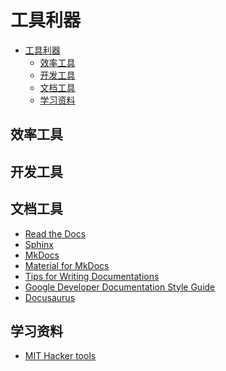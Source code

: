 # 工具利器

<!-- TOC -->

- [工具利器](#工具利器)
    - [效率工具](#效率工具)
    - [开发工具](#开发工具)
    - [文档工具](#文档工具)
    - [学习资料](#学习资料)

<!-- /TOC -->

## 效率工具

## 开发工具

## 文档工具

- [Read the Docs](https://docs.readthedocs.io/en/stable/)
- [Sphinx](https://docs.readthedocs.io/en/stable/intro/getting-started-with-sphinx.html)
- [MkDocs](https://docs.readthedocs.io/en/stable/intro/getting-started-with-mkdocs.html)
- [Material for MkDocs](https://squidfunk.github.io/mkdocs-material/)
- [Tips for Writing Documentations](https://docs.m3db.io/misc/writing_docs/)
- [Google Developer Documentation Style Guide](https://developers.google.com/style/)
- [Docusaurus](https://v2.docusaurus.io/)

## 学习资料

- [MIT Hacker tools](https://hacker-tools.github.io/)
